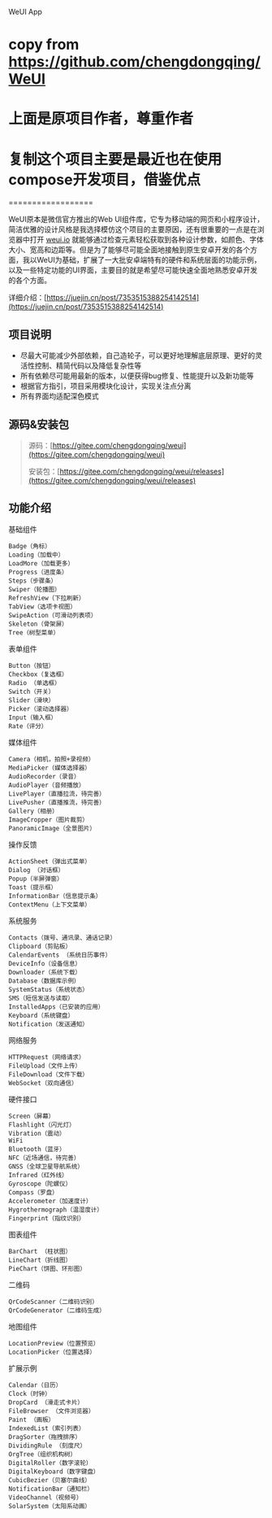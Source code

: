 WeUI App

# copy from https://github.com/chengdongqing/WeUI
# 上面是原项目作者，尊重作者
# 复制这个项目主要是最近也在使用compose开发项目，借鉴优点
==================

WeUI原本是微信官方推出的Web UI组件库，它专为移动端的网页和小程序设计，简洁优雅的设计风格是我选择模仿这个项目的主要原因，还有很重要的一点是在浏览器中打开 [weui.io](https://weui.io) 就能够通过检查元素轻松获取到各种设计参数，如颜色、字体大小、宽高和边距等。但是为了能够尽可能全面地接触到原生安卓开发的各个方面，我以WeUI为基础，扩展了一大批安卓端特有的硬件和系统层面的功能示例，以及一些特定功能的UI界面，主要目的就是希望尽可能快速全面地熟悉安卓开发的各个方面。

详细介绍：[https://juejin.cn/post/7353515388254142514](https://juejin.cn/post/7353515388254142514)

## 项目说明
- 尽最大可能减少外部依赖，自己造轮子，可以更好地理解底层原理、更好的灵活性控制、精简代码以及降低复杂性等
- 所有依赖尽可能用最新的版本，以便获得bug修复、性能提升以及新功能等
- 根据官方指引，项目采用模块化设计，实现关注点分离
- 所有界面均适配深色模式

## 源码&安装包
> 源码：[https://gitee.com/chengdongqing/weui](https://gitee.com/chengdongqing/weui)
>
> 安装包：[https://gitee.com/chengdongqing/weui/releases](https://gitee.com/chengdongqing/weui/releases)

## 功能介绍

基础组件
```
Badge（角标）
Loading（加载中）
LoadMore（加载更多）
Progress（进度条）
Steps（步骤条）
Swiper（轮播图）
RefreshView（下拉刷新）
TabView（选项卡视图）
SwipeAction（可滑动列表项）
Skeleton（骨架屏）
Tree（树型菜单）
```
表单组件
``` 
Button（按钮）
Checkbox（复选框）
Radio （单选框）
Switch（开关）
Slider（滑块）
Picker（滚动选择器）
Input（输入框）
Rate（评分）
```
媒体组件
``` 
Camera（相机，拍照+录视频）
MediaPicker（媒体选择器）
AudioRecorder（录音）
AudioPlayer（音频播放）
LivePlayer（直播拉流，待完善）
LivePusher（直播推流，待完善）
Gallery（相册）
ImageCropper（图片裁剪）
PanoramicImage（全景图片）
```
操作反馈
```
ActionSheet（弹出式菜单）
Dialog （对话框）
Popup（半屏弹窗）
Toast（提示框）
InformationBar（信息提示条）
ContextMenu（上下文菜单）
```
系统服务
```
Contacts（拨号、通讯录、通话记录）
Clipboard（剪贴板）
CalendarEvents （系统日历事件）
DeviceInfo（设备信息）
Downloader（系统下载）
Database（数据库示例）
SystemStatus（系统状态）
SMS（短信发送与读取）
InstalledApps（已安装的应用）
Keyboard（系统键盘）
Notification（发送通知）
```
网络服务
```
HTTPRequest（网络请求）
FileUpload（文件上传）
FileDownload（文件下载）
WebSocket（双向通信）
```
硬件接口
```
Screen（屏幕）
Flashlight（闪光灯）
Vibration（震动）
WiFi
Bluetooth（蓝牙）
NFC（近场通信，待完善）
GNSS（全球卫星导航系统）
Infrared（红外线）
Gyroscope（陀螺仪）
Compass（罗盘）
Accelerometer（加速度计）
Hygrothermograph（温湿度计）
Fingerprint（指纹识别）
```
图表组件
```
BarChart （柱状图）
LineChart（折线图）
PieChart（饼图、环形图）
```
二维码 
```
QrCodeScanner（二维码识别）
QrCodeGenerator（二维码生成）
```
地图组件 
```
LocationPreview（位置预览）
LocationPicker（位置选择）
```
扩展示例 
```
Calendar（日历）
Clock（时钟）
DropCard （滑走式卡片）
FileBrowser （文件浏览器）
Paint （画板）
IndexedList（索引列表）
DragSorter（拖拽排序）
DividingRule （刻度尺）
OrgTree（组织机构树）
DigitalRoller（数字滚轮）
DigitalKeyboard（数字键盘）
CubicBezier（贝塞尔曲线）
NotificationBar（通知栏）
VideoChannel（视频号）
SolarSystem（太阳系动画）
```